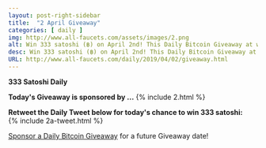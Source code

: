 ```yaml
---
layout: post-right-sidebar
title:  "2 April Giveaway"
categories: [ daily ]
img: http://www.all-faucets.com/assets/images/2.png
alt: Win 333 satoshi (฿) on April 2nd! This Daily Bitcoin Giveaway at www.all-faucets.com is sponsored by Febbit - Bitcoin Mining Game.
desc: Win 333 satoshi (฿) on April 2nd! This Daily Bitcoin Giveaway at www.all-faucets.com is sponsored by Febbit - Bitcoin Mining Game.
URL: http://www.all-faucets.com/daily/2019/04/02/giveaway.html
---
```

**333 Satoshi Daily**

<b>Today's Giveaway is sponsored by ...</b>
{% include  2.html %}

<b>Retweet the Daily Tweet below for today's chance to win 333 satoshi:</b><br>
{% include  2a-tweet.html %}

<a href="http://www.all-faucets.com/daily/2019/03/29/giveaway-sponsorship.html">Sponsor a Daily Bitcoin Giveaway</a> for a future Giveaway date!
